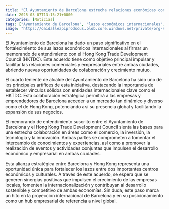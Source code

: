 ```yaml
---
title: "El Ayuntamiento de Barcelona estrecha relaciones económicas con Hong Kong"
date: 2025-03-07T13:15:21+0000
categories: [Noticias]
tags: ["Ayuntamiento de Barcelona", "lazos económicos internacionales", "Hong Kong Trade Development Council", "relaciones comerciales", "colaboración empresarial", "mercado global", "desarrollo económico."]
image: "https://oaidalleapiprodscus.blob.core.windows.net/private/org-HKmKxpuNw3Y88lm4EBrIPq0n/user-ZwiCXOggLL8ZNNKE2g7rXFmV/img-mTLWBUgC6F3RzdrRbrYZ1v4L.png?st=2025-03-07T12%3A15%3A21Z&se=2025-03-07T14%3A15%3A21Z&sp=r&sv=2024-08-04&sr=b&rscd=inline&rsct=image/png&skoid=d505667d-d6c1-4a0a-bac7-5c84a87759f8&sktid=a48cca56-e6da-484e-a814-9c849652bcb3&skt=2025-03-07T02%3A53%3A53Z&ske=2025-03-08T02%3A53%3A53Z&sks=b&skv=2024-08-04&sig=BxTZl%2Boc3pTqiMcnQfEyRpI65aKBnpKsGK745xt8MuU%3D"
---
```


El Ayuntamiento de Barcelona ha dado un paso significativo en el fortalecimiento de sus lazos económicos internacionales al firmar un memorando de entendimiento con el Hong Kong Trade Development Council (HKTDC). Este acuerdo tiene como objetivo principal impulsar y facilitar las relaciones comerciales y empresariales entre ambas ciudades, abriendo nuevas oportunidades de colaboración y crecimiento mutuo.

El cuarto teniente de alcalde del Ayuntamiento de Barcelona ha sido uno de los principales artífices de esta iniciativa, destacando la importancia de establecer vínculos sólidos con entidades internacionales clave como el HKTDC. Esta colaboración estratégica permitirá a las empresas y emprendedores de Barcelona acceder a un mercado tan dinámico y diverso como el de Hong Kong, potenciando así su presencia global y facilitando la expansión de sus negocios.

El memorando de entendimiento suscrito entre el Ayuntamiento de Barcelona y el Hong Kong Trade Development Council sienta las bases para una estrecha colaboración en áreas como el comercio, la inversión, la tecnología y la innovación. Ambas partes se comprometen a fomentar el intercambio de conocimientos y experiencias, así como a promover la realización de eventos y actividades conjuntas que impulsen el desarrollo económico y empresarial en ambas ciudades.

Esta alianza estratégica entre Barcelona y Hong Kong representa una oportunidad única para fortalecer los lazos entre dos importantes centros económicos y culturales. A través de este acuerdo, se espera que se generen sinergias positivas que impulsen el crecimiento de las empresas locales, fomenten la internacionalización y contribuyan al desarrollo sostenible y competitivo de ambas economías. Sin duda, este paso marca un hito en la proyección internacional de Barcelona y en su posicionamiento como un hub empresarial de referencia a nivel global.
    